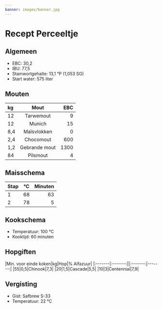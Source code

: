 ```yaml
---
banner: images/banner.jpg
---
```

# Recept Perceeltje
## Algemeen
- EBC: 30,2
- IBU: 77,5
- Stamwortgehalte: 13,1 °P (1,053 SG)
- Start water: 575 liter

## Mouten

|kg|Mout|EBC|
|:-------|:-------:|-------:|
|12|Tarwemout|9|
|12|Munich|15|
|8,4|Maïsvlokken|0|
|2,4|Chocomout|600|
|1,2|Gebrande mout|1300|
|84|Pilsmout|4|

## Maisschema

|Stap|°C|Minuten|
|:-------|:-------:|-------:|
|1|68|63|
|2|78|5|

## Kookschema

- Temperatuur: 100 °C
- Kooktijd: 60 minuten

## Hopgiften

|Min. voor einde koken|kg|Hop|% Alfazuur|
|:-------|:-------:||:-------:|-------:|
|55|0,5|Chinook|7,3|
|20|1,5|Cascade|5,5|
|10|3|Centennial|7,9|

## Vergisting

- Gist: Safbrew S-33
- Temperatuur: 22 °C